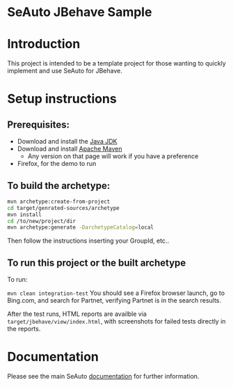 SeAuto JBehave Sample
=====================

# Introduction

This project is intended to be a template project for those wanting to quickly
implement and use SeAuto for JBehave.

# Setup instructions

## Prerequisites: 
* Download and install the [Java JDK](http://www.oracle.com/technetwork/java/javase/downloads/) 
* Download and install [Apache Maven](http://maven.apache.org/download.cgi) 
  * Any version on that page will work if you have a preference
* Firefox, for the demo to run

## To build the archetype:
````bash
mvn archetype:create-from-project
cd target/genrated-sources/archetype
mvn install
cd /to/new/project/dir
mvn archetype:generate -DarchetypeCatalog=local
````
Then follow the instructions inserting your GroupId, etc..

## To run this project or the built archetype
To run:

`mvn clean integration-test`
You should see a Firefox browser launch, go to Bing.com, and search for Partnet, verifying Partnet is in the search results.

After the test runs, HTML reports are availble via `target/jbehave/view/index.html`, with screenshots for failed tests directly in the reports.

# Documentation
Please see the main SeAuto [documentation](//partnet.github.io/seauto/#/getStarted) for further information.
